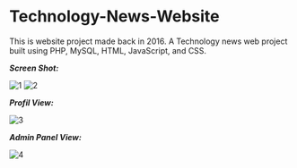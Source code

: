 # Technology-News-Website
This is  website project made back in 2016. A Technology news web project built using PHP, MySQL, HTML, JavaScript, and CSS.

<strong><i>Screen Shot: </i></strong>

![1](https://user-images.githubusercontent.com/17202632/27103107-3aa974ba-5090-11e7-9bb6-928cee8d836a.PNG)
![2](https://user-images.githubusercontent.com/17202632/27103242-b3648d2c-5090-11e7-90ba-377b789e7986.PNG)

<strong><i>Profil View: </i></strong>

![3](https://user-images.githubusercontent.com/17202632/27103536-a98128a0-5091-11e7-8ab2-7dbf00211329.PNG)

<strong><i>Admin Panel View: </i></strong>

![4](https://user-images.githubusercontent.com/17202632/27103697-3aa69054-5092-11e7-98c9-4107fd294503.PNG)


